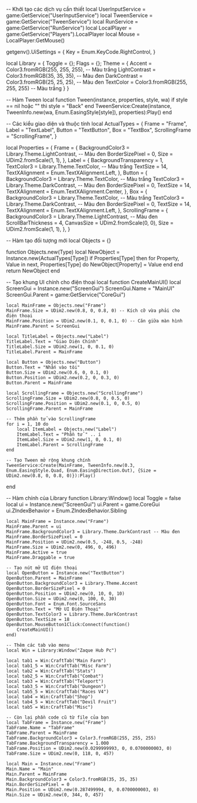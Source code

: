 -- Khởi tạo các dịch vụ cần thiết
local UserInputService = game:GetService("UserInputService")
local TweenService = game:GetService("TweenService")
local RunService = game:GetService("RunService")
local LocalPlayer = game:GetService("Players").LocalPlayer
local Mouse = LocalPlayer:GetMouse()

getgenv().UiSettings = {
    Key = Enum.KeyCode.RightControl,
}

local Library = {
    Toggle = {}; 
    Flags = {}; 
    Theme = {
        Accent = Color3.fromRGB(255, 255, 255), -- Màu trắng
        LightContrast = Color3.fromRGB(35, 35, 35), -- Màu đen
        DarkContrast = Color3.fromRGB(25, 25, 25), -- Màu đen
        TextColor = Color3.fromRGB(255, 255, 255) -- Màu trắng
    }
}

-- Hàm Tween
local function Tween(instance, properties, style, wa)
    if style == nil hoặc "" thì style = "Back" end
    TweenService:Create(instance, TweenInfo.new(wa, Enum.EasingStyle[style]), properties):Play()
end

-- Các kiểu giao diện và thuộc tính
local ActualTypes = {
    Frame = "Frame",
    Label = "TextLabel",
    Button = "TextButton",
    Box = "TextBox",
    ScrollingFrame = "ScrollingFrame",
}

local Properties = {
    Frame = {
        BackgroundColor3 = Library.Theme.LightContrast, -- Màu đen
        BorderSizePixel = 0,
        Size = UDim2.fromScale(1, 1),
    },
    Label = {
        BackgroundTransparency = 1,
        TextColor3 = Library.Theme.TextColor, -- Màu trắng
        TextSize = 14,
        TextXAlignment = Enum.TextXAlignment.Left,
    },
    Button = {
        BackgroundColor3 = Library.Theme.TextColor, -- Màu trắng
        TextColor3 = Library.Theme.DarkContrast, -- Màu đen
        BorderSizePixel = 0,
        TextSize = 14,
        TextXAlignment = Enum.TextXAlignment.Center,
    },
    Box = {
        BackgroundColor3 = Library.Theme.TextColor, -- Màu trắng
        TextColor3 = Library.Theme.DarkContrast, -- Màu đen
        BorderSizePixel = 0,
        TextSize = 14,
        TextXAlignment = Enum.TextXAlignment.Left,
    },
    ScrollingFrame = {
        BackgroundColor3 = Library.Theme.LightContrast, -- Màu đen
        ScrollBarThickness = 4,
        CanvasSize = UDim2.fromScale(0, 0),
        Size = UDim2.fromScale(1, 1),
    },
}

-- Hàm tạo đối tượng mới
local Objects = {}

function Objects.new(Type)
    local NewObject = Instance.new(ActualTypes[Type])
    if Properties[Type] then
        for Property, Value in next, Properties[Type] do
            NewObject[Property] = Value
        end
    end
    return NewObject
end

-- Tạo khung UI chính cho điện thoại
local function CreateMainUI()
    local ScreenGui = Instance.new("ScreenGui")
    ScreenGui.Name = "MainUI"
    ScreenGui.Parent = game:GetService("CoreGui")

    local MainFrame = Objects.new("Frame")
    MainFrame.Size = UDim2.new(0.8, 0, 0.8, 0) -- Kích cỡ vừa phải cho điện thoại
    MainFrame.Position = UDim2.new(0.1, 0, 0.1, 0) -- Căn giữa màn hình
    MainFrame.Parent = ScreenGui

    local TitleLabel = Objects.new("Label")
    TitleLabel.Text = "Giao Diện Chính"
    TitleLabel.Size = UDim2.new(1, 0, 0.1, 0)
    TitleLabel.Parent = MainFrame

    local Button = Objects.new("Button")
    Button.Text = "Nhấn vào tôi"
    Button.Size = UDim2.new(0.6, 0, 0.1, 0)
    Button.Position = UDim2.new(0.2, 0, 0.3, 0)
    Button.Parent = MainFrame

    local ScrollingFrame = Objects.new("ScrollingFrame")
    ScrollingFrame.Size = UDim2.new(0.8, 0, 0.5, 0)
    ScrollingFrame.Position = UDim2.new(0.1, 0, 0.5, 0)
    ScrollingFrame.Parent = MainFrame

    -- Thêm phần tử vào ScrollingFrame
    for i = 1, 10 do
        local ItemLabel = Objects.new("Label")
        ItemLabel.Text = "Phần tử " .. i
        ItemLabel.Size = UDim2.new(1, 0, 0.1, 0)
        ItemLabel.Parent = ScrollingFrame
    end

    -- Tạo Tween mở rộng khung chính
    TweenService:Create(MainFrame, TweenInfo.new(0.3, Enum.EasingStyle.Quad, Enum.EasingDirection.Out), {Size = UDim2.new(0.8, 0, 0.8, 0)}):Play()
end

-- Hàm chính của Library
function Library:Window()
    local Toggle = false
    local ui = Instance.new("ScreenGui")
    ui.Parent = game.CoreGui
    ui.ZIndexBehavior = Enum.ZIndexBehavior.Sibling

    local MainFrame = Instance.new("Frame")
    MainFrame.Parent = ui
    MainFrame.BackgroundColor3 = Library.Theme.DarkContrast -- Màu đen
    MainFrame.BorderSizePixel = 0
    MainFrame.Position = UDim2.new(0.5, -248, 0.5, -248)
    MainFrame.Size = UDim2.new(0, 496, 0, 496)
    MainFrame.Active = true
    MainFrame.Draggable = true

    -- Tạo nút mở UI điện thoại
    local OpenButton = Instance.new("TextButton")
    OpenButton.Parent = MainFrame
    OpenButton.BackgroundColor3 = Library.Theme.Accent
    OpenButton.BorderSizePixel = 0
    OpenButton.Position = UDim2.new(0, 10, 0, 10)
    OpenButton.Size = UDim2.new(0, 100, 0, 30)
    OpenButton.Font = Enum.Font.SourceSans
    OpenButton.Text = "Mở UI Điện Thoại"
    OpenButton.TextColor3 = Library.Theme.DarkContrast
    OpenButton.TextSize = 18
    OpenButton.MouseButton1Click:Connect(function()
        CreateMainUI()
    end)

    -- Thêm các tab vào menu
    local Win = Library:Window("Zaque Hub Pc")

    local tab1 = Win:CraftTab("Main Farm")
    local tab1_5 = Win:CraftTab("Misc Farm")
    local tab2 = Win:CraftTab("Stats")
    local tab2_5 = Win:CraftTab("Combat")
    local tab3 = Win:CraftTab("Teleport")
    local tab3_5 = Win:CraftTab("Dungeon")
    local tab5_5 = Win:CraftTab("Races V4")
    local tab4 = Win:CraftTab("Shop")
    local tab4_5 = Win:CraftTab("Devil Fruit")
    local tab5 = Win:CraftTab("Misc")

    -- Còn lại phần code cũ từ file của bạn
    local TabFrame = Instance.new("Frame")
    TabFrame.Name = "TabFrame"
    TabFrame.Parent = MainFrame
    TabFrame.BackgroundColor3 = Color3.fromRGB(255, 255, 255)
    TabFrame.BackgroundTransparency = 1.000
    TabFrame.Position = UDim2.new(0.0299999993, 0, 0.0700000003, 0)
    TabFrame.Size = UDim2.new(0, 118, 0, 457)

    local Main = Instance.new("Frame")
    Main.Name = "Main"
    Main.Parent = MainFrame
    Main.BackgroundColor3 = Color3.fromRGB(35, 35, 35)
    Main.BorderSizePixel = 0
    Main.Position = UDim2.new(0.287499994, 0, 0.0700000003, 0)
    Main.Size = UDim2.new(0, 344, 0, 457)


